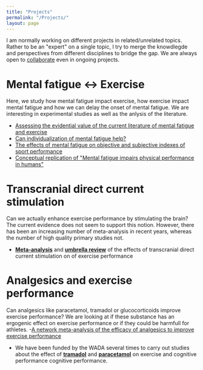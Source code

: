```yaml
---
title: "Projects"
permalink: "/Projects/"
layout: page
---
```


I am normally working on different projects in related/unrelated topics. Rather to be an "expert" on a single topic, I try to merge the knowdlegde 
and perspectives from different disciplines to bridge the gap. We are always open to [collaborate](mailto:darias.holgado@unil.ch) even in ongoing projects.

# Mental fatigue <-> Exercise
Here, we study how mental fatigue impact exercise, how exercise impact mental fatigue and how we can delay the onset of mental fatigue.
We are interesting in experimental studies as well as the anlysis of the literature.

- [Assessing the evidential value of the current literature of mental fatigue and exercise](https://osf.io/5zbyu/)
- [Can individualization of mental fatigue help?](https://osf.io/xc8nr/)
- [The effects of mental fatigue on objective and subjective indexes of sport performance](https://osf.io/s5tz6/)
- [Conceptual replication of "Mental fatigue impairs physical performance in humans"](https://osf.io/wqkap/)


# Transcranial direct current stimulation
Can we actually enhance exercise performance by stimulating the brain? The current evidence does not seem to support this notion. 
However, there has been an increasing number of meta-analysis in recent years, whereas the number of high quality primary studies not. 
- [**Meta-analysis**](https://osf.io/bh3g9/) and [**umbrella review**](https://osf.io/73qsu/) of the effects of transcranial direct current stimulation on of exercise performance

# Analgesics and exercise performance
Can analgesics like paracetamol, tramadol or glucocorticoids improve exercise performance? 
We are looking at if these substance has an ergogenic effect on exercise performance or if they could be harmfull for athletes.
-[A network meta-analysis of the efficacy of analgesics to improve exercise performance](https://osf.io/bkszn/)
- We have been funded by the WADA several times to carry out studies about the effect of [**tramadol**](https://osf.io/xbvt5/) and [**paracetamol**](https://osf.io/sbwx4/) on exercise and cognitive performance cognitive performance.
